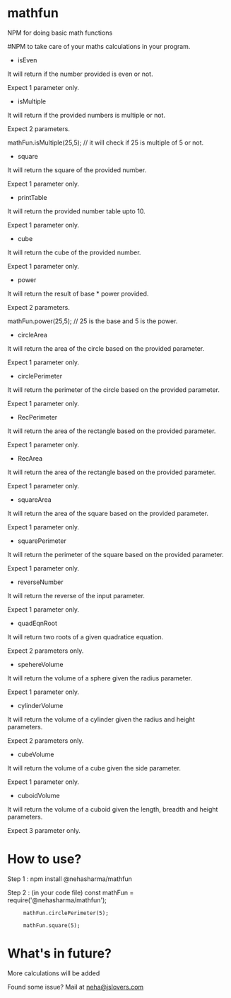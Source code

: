 # mathfun
NPM for doing basic math functions 

#NPM to take care of your maths calculations in your program.
- isEven 

It will return if the number provided is even or not.

Expect 1 parameter only.

- isMultiple 

It will return if the provided numbers is multiple or not.

Expect 2 parameters.

mathFun.isMultiple(25,5); // it will check if 25 is multiple of 5 or not.

- square 

It will return the square of the provided number.

Expect 1 parameter only.

- printTable 

It will return the provided number table upto 10.

Expect 1 parameter only.

- cube 

It will return the cube of the provided number.

Expect 1 parameter only.

- power 

It will return the result of base * power provided.

Expect 2 parameters.

mathFun.power(25,5); // 25 is the base and 5 is the power.

- circleArea 

It will return the area of the circle based on the provided parameter.

Expect 1 parameter only.

- circlePerimeter 

It will return the perimeter of the circle based on the provided parameter.

Expect 1 parameter only.

- RecPerimeter 

It will return the area of the rectangle based on the provided parameter.

Expect 1 parameter only.

- RecArea 

It will return the area of the rectangle based on the provided parameter.

Expect 1 parameter only.

- squareArea 

It will return the area of the square based on the provided parameter.

Expect 1 parameter only.

- squarePerimeter 

It will return the perimeter of the square based on the provided parameter.

Expect 1 parameter only.

- reverseNumber 

It will return the reverse of the input parameter.

Expect 1 parameter only.

- quadEqnRoot

It will return two roots of a given quadratice equation.

Expect 2 parameters only.

- spehereVolume

It will return the volume of a sphere given the radius parameter.

Expect 1 parameter only.

- cylinderVolume

It will return the volume of a cylinder given the radius and height parameters.

Expect 2 parameters only.

- cubeVolume

It will return the volume of a cube given the side parameter.

Expect 1 parameter only.

- cuboidVolume

It will return the volume of a cuboid given the length, breadth and height parameters.

Expect 3 parameter only.


# How to use?
Step 1 : npm install @nehasharma/mathfun

Step 2 : (in your code file)
         const mathFun = require('@nehasharma/mathfun');

         mathFun.circlePerimeter(5);

         mathFun.square(5);

# What's in future?
More calculations will be added

Found some issue? Mail at neha@jslovers.com




